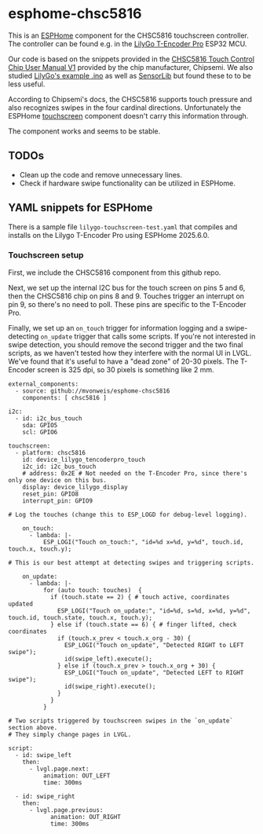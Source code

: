 # esphome-chsc5816

This is an [ESPHome](https://esphome.io/) component for the CHSC5816 touchscreen controller. The controller can be found e.g. in the [LilyGo T-Encoder Pro](https://github.com/Xinyuan-LilyGO/T-Encoder-Pro/tree/arduino-esp32-libs_V3.0.7) ESP32 MCU.

Our code is based on the snippets provided in the [CHSC5816 Touch Control Chip User Manual V1](https://github.com/lewisxhe/SensorLib/blob/master/datasheet/CHSC5816%E8%A7%A6%E6%8E%A7%E8%8A%AF%E7%89%87%E4%BD%BF%E7%94%A8%E8%AF%B4%E6%98%8EV1-20221114.pdf) provided by the chip manufacturer, Chipsemi. We also studied [LilyGo's example .ino](https://github.com/Xinyuan-LilyGO/T-Encoder-Pro/blob/arduino-esp32-libs_V3.0.7/examples/CHSC5816/CHSC5816.ino) as well as [SensorLib](https://www.arduinolibraries.info/libraries/sensor-lib) but found these to to be less useful.

According to Chipsemi's docs, the CHSC5816 supports touch pressure and also recognizes swipes in the four cardinal directions. Unfortunately the ESPHome [touchscreen](https://esphome.io/components/touchscreen/index.html) component doesn't carry this information through.

The component works and seems to be stable.

## TODOs

- Clean up the code and remove unnecessary lines.
- Check if hardware swipe functionality can be utilized in ESPHome.

## YAML snippets for ESPHome

There is a sample file `lilygo-touchscreen-test.yaml` that compiles and installs on the Lilygo T-Encoder Pro using ESPHome 2025.6.0.

### Touchscreen setup

First, we include the CHSC5816 component from this github repo.

Next, we set up the internal I2C bus for the touch screen on pins 5 and 6, then the CHSC5816 chip on pins 8 and 9. Touches trigger an interrupt on pin 9, so there's no need to poll. These pins are specific to the T-Encoder Pro.

Finally, we set up an `on_touch` trigger for information logging and a swipe-detecting `on_update` trigger that calls some scripts. If you're not interested in swipe detection, you should remove the second trigger and the two final scripts, as we haven't tested how they interfere with the normal UI in LVGL. We've found that it's useful to have a "dead zone" of 20-30 pixels. The T-Encoder screen is 325 dpi, so 30 pixels is something like 2 mm.

```
external_components:
  - source: github://mvonweis/esphome-chsc5816
    components: [ chsc5816 ]

i2c:
  - id: i2c_bus_touch
    sda: GPIO5
    scl: GPIO6

touchscreen:
  - platform: chsc5816
    id: device_lilygo_tencoderpro_touch
    i2c_id: i2c_bus_touch
    # address: 0x2E # Not needed on the T-Encoder Pro, since there's only one device on this bus.
    display: device_lilygo_display
    reset_pin: GPIO8
    interrupt_pin: GPIO9

# Log the touches (change this to ESP_LOGD for debug-level logging).

    on_touch:
      - lambda: |-
          ESP_LOGI("Touch on_touch:", "id=%d x=%d, y=%d", touch.id, touch.x, touch.y);
          
# This is our best attempt at detecting swipes and triggering scripts.

    on_update:
      - lambda: |-
          for (auto touch: touches)  {
            if (touch.state == 2) { # touch active, coordinates updated 
              ESP_LOGI("Touch on_update:", "id=%d, s=%d, x=%d, y=%d", touch.id, touch.state, touch.x, touch.y);
            } else if (touch.state == 6) { # finger lifted, check coordinates
              if (touch.x_prev < touch.x_org - 30) {
                ESP_LOGI("Touch on_update", "Detected RIGHT to LEFT swipe");
                id(swipe_left).execute();
              } else if (touch.x_prev > touch.x_org + 30) {
                ESP_LOGI("Touch on_update", "Detected LEFT to RIGHT swipe");
                id(swipe_right).execute();
              }
            }
          }

# Two scripts triggered by touchscreen swipes in the `on_update` section above.
# They simply change pages in LVGL.

script:
  - id: swipe_left
    then:
      - lvgl.page.next:
          animation: OUT_LEFT
          time: 300ms

  - id: swipe_right
    then:
      - lvgl.page.previous:
            animation: OUT_RIGHT
            time: 300ms
```


